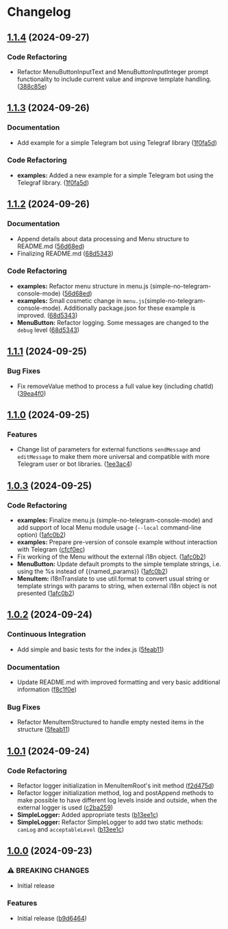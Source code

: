 # Changelog

## [1.1.4](https://github.com/PetroVoronov/telegram-menu-from-structure/compare/v1.1.3...v1.1.4) (2024-09-27)


### Code Refactoring

* Refactor MenuButtonInputText and MenuButtonInputInteger prompt functionality to include current value and improve template handling. ([388c85e](https://github.com/PetroVoronov/telegram-menu-from-structure/commit/388c85eec6c1f7487a9b5d0e1c2a247de502d70f))

## [1.1.3](https://github.com/PetroVoronov/telegram-menu-from-structure/compare/v1.1.2...v1.1.3) (2024-09-26)


### Documentation

* Add example for a simple Telegram bot using Telegraf library ([1f0fa5d](https://github.com/PetroVoronov/telegram-menu-from-structure/commit/1f0fa5d8ef13a701ce2c70de586990e221b9390b))


### Code Refactoring

* **examples:** Added a new example for a simple Telegram bot using the Telegraf library. ([1f0fa5d](https://github.com/PetroVoronov/telegram-menu-from-structure/commit/1f0fa5d8ef13a701ce2c70de586990e221b9390b))

## [1.1.2](https://github.com/PetroVoronov/telegram-menu-from-structure/compare/v1.1.1...v1.1.2) (2024-09-26)


### Documentation

* Append details about data processing and Menu structure to README.md ([56d68ed](https://github.com/PetroVoronov/telegram-menu-from-structure/commit/56d68eda1adaf8605d4a6366227facb1ef11e175))
* Finalizing README.md ([68d5343](https://github.com/PetroVoronov/telegram-menu-from-structure/commit/68d5343ce23409fd77ce8ad85abd863020437a79))


### Code Refactoring

* **examples:** Refactor menu structure in menu.js (simple-no-telegram-console-mode) ([56d68ed](https://github.com/PetroVoronov/telegram-menu-from-structure/commit/56d68eda1adaf8605d4a6366227facb1ef11e175))
* **examples:** Small cosmetic change in `menu.js`(simple-no-telegram-console-mode). Additionally package.json for these example is improved. ([68d5343](https://github.com/PetroVoronov/telegram-menu-from-structure/commit/68d5343ce23409fd77ce8ad85abd863020437a79))
* **MenuButton:** Refactor logging. Some messages are changed to the `debug` level ([68d5343](https://github.com/PetroVoronov/telegram-menu-from-structure/commit/68d5343ce23409fd77ce8ad85abd863020437a79))

## [1.1.1](https://github.com/PetroVoronov/telegram-menu-from-structure/compare/v1.1.0...v1.1.1) (2024-09-25)


### Bug Fixes

* Fix removeValue method to process a full value key (including chatId) ([39ea4f0](https://github.com/PetroVoronov/telegram-menu-from-structure/commit/39ea4f00f571dde3ff14b60c03ff6a0ad0398f50))

## [1.1.0](https://github.com/PetroVoronov/telegram-menu-from-structure/compare/v1.0.3...v1.1.0) (2024-09-25)


### Features

* Change list of parameters for external functions `sendMessage` and `editMessage` to make them more universal and compatible with more Telegram user or bot libraries. ([1ee3ac4](https://github.com/PetroVoronov/telegram-menu-from-structure/commit/1ee3ac4134da493180115c2fce17ca14c74b0598))

## [1.0.3](https://github.com/PetroVoronov/telegram-menu-from-structure/compare/v1.0.2...v1.0.3) (2024-09-25)


### Code Refactoring

* **examples:** Finalize menu.js (simple-no-telegram-console-mode) and add support of local Menu module usage (`--local` command-line option) ([1afc0b2](https://github.com/PetroVoronov/telegram-menu-from-structure/commit/1afc0b2c92116f94e374e729badfbf4c4635a8bd))
* **examples:** Prepare pre-version of console example without interaction with Telegram ([cfcf0ec](https://github.com/PetroVoronov/telegram-menu-from-structure/commit/cfcf0ec14f2d495f74ad8c28a8ab5ee03ed7aab5))
* Fix working of the Menu without the external i18n object. ([1afc0b2](https://github.com/PetroVoronov/telegram-menu-from-structure/commit/1afc0b2c92116f94e374e729badfbf4c4635a8bd))
* **MenuButton:** Update default prompts to the simple template strings, i.e. using the %s instead of {{named_params}} ([1afc0b2](https://github.com/PetroVoronov/telegram-menu-from-structure/commit/1afc0b2c92116f94e374e729badfbf4c4635a8bd))
* **MenuItem:** i18nTranslate to use util.format to convert usual string or template strings with params to string, when external i18n object is not presented ([1afc0b2](https://github.com/PetroVoronov/telegram-menu-from-structure/commit/1afc0b2c92116f94e374e729badfbf4c4635a8bd))

## [1.0.2](https://github.com/PetroVoronov/telegram-menu-from-structure/compare/v1.0.1...v1.0.2) (2024-09-24)


### Continuous Integration

* Add simple and basic tests for the index.js ([5feab11](https://github.com/PetroVoronov/telegram-menu-from-structure/commit/5feab11bcb45d47e887e3ab3e71b89a8482290b2))


### Documentation

* Update README.md with improved formatting and very basic additional information ([f8c1f0e](https://github.com/PetroVoronov/telegram-menu-from-structure/commit/f8c1f0ef69995731ccac56047583950ef6611770))


### Bug Fixes

* Refactor MenuItemStructured to handle empty nested items in the structure ([5feab11](https://github.com/PetroVoronov/telegram-menu-from-structure/commit/5feab11bcb45d47e887e3ab3e71b89a8482290b2))

## [1.0.1](https://github.com/PetroVoronov/telegram-menu-from-structure/compare/v1.0.0...v1.0.1) (2024-09-24)


### Code Refactoring

* Refactor logger initialization in MenuItemRoot's init method ([f2d475d](https://github.com/PetroVoronov/telegram-menu-from-structure/commit/f2d475d62840d71b3fb6375664a044265482c6e8))
* Refactor logger initialization method, log and postAppend methods to make possible to have different log levels inside and outside, when the external logger is used ([c2ba259](https://github.com/PetroVoronov/telegram-menu-from-structure/commit/c2ba259cd80821c78fb5f1d0617e6b50a83b5014))
* **SimpleLogger:** Added appropriate tests ([b13ee1c](https://github.com/PetroVoronov/telegram-menu-from-structure/commit/b13ee1c9e2fac70717273a741d67297784e82243))
* **SimpleLogger:** Refactor SimpleLogger to add two static methods: `canLog` and `acceptableLevel` ([b13ee1c](https://github.com/PetroVoronov/telegram-menu-from-structure/commit/b13ee1c9e2fac70717273a741d67297784e82243))

## [1.0.0](https://github.com/PetroVoronov/telegram-menu-from-structure/compare/v0.0.1...v1.0.0) (2024-09-23)


### ⚠ BREAKING CHANGES

* Initial release

### Features

* Initial release ([b9d6464](https://github.com/PetroVoronov/telegram-menu-from-structure/commit/b9d6464898c30e00cc3c80bb702202e5ce0f0944))
